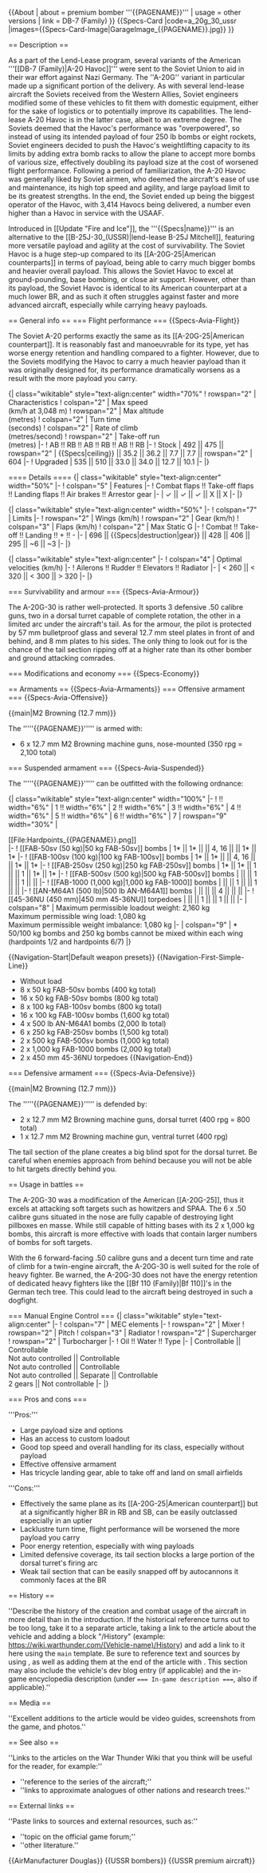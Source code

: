{{About
| about = premium bomber '''{{PAGENAME}}'''
| usage = other versions
| link = DB-7 (Family)
}}
{{Specs-Card
|code=a_20g_30_ussr
|images={{Specs-Card-Image|GarageImage_{{PAGENAME}}.jpg}}
}}

== Description ==
<!-- ''In the description, the first part should be about the history of and the creation and combat usage of the aircraft, as well as its key features. In the second part, tell the reader about the aircraft in the game. Insert a screenshot of the vehicle, so that if the novice player does not remember the vehicle by name, he will immediately understand what kind of vehicle the article is talking about.'' -->

As a part of the Lend-Lease program, several variants of the American '''[[DB-7 (Family)|A-20 Havoc]]''' were sent to the Soviet Union to aid in their war effort against Nazi Germany. The ''A-20G'' variant in particular made up a significant portion of the delivery. As with several lend-lease aircraft the Soviets received from the Western Allies, Soviet engineers modified some of these vehicles to fit them with domestic equipment, either for the sake of logistics or to potentially improve its capabilities. The lend-lease A-20 Havoc is in the latter case, albeit to an extreme degree. The Soviets deemed that the Havoc's performance was "overpowered", so instead of using its intended payload of four 250 lb bombs or eight rockets, Soviet engineers decided to push the Havoc's weightlifting capacity to its limits by adding extra bomb racks to allow the plane to accept more bombs of various size, effectively doubling its payload size at the cost of worsened flight performance. Following a period of familiarization, the A-20 Havoc was generally liked by Soviet airmen, who deemed the aircraft's ease of use and maintenance, its high top speed and agility, and large payload limit to be its greatest strengths. In the end, the Soviet ended up being the biggest operator of the Havoc, with 3,414 Havocs being delivered, a number even higher than a Havoc in service with the USAAF.

Introduced in [[Update "Fire and Ice"]], the '''{{Specs|name}}''' is an alternative to the [[B-25J-30_(USSR)|lend-lease B-25J Mitchell]], featuring more versatile payload and agility at the cost of survivability. The Soviet Havoc is a huge step-up compared to its [[A-20G-25|American counterparts]] in terms of payload, being able to carry much bigger bombs and heavier overall payload. This allows the Soviet Havoc to excel at ground-pounding, base bombing, or close air support. However, other than its payload, the Soviet Havoc is identical to its American counterpart at a much lower BR, and as such it often struggles against faster and more advanced aircraft, especially while carrying heavy payloads.

== General info ==
=== Flight performance ===
{{Specs-Avia-Flight}}
<!-- ''Describe how the aircraft behaves in the air. Speed, manoeuvrability, acceleration and allowable loads - these are the most important characteristics of the vehicle.'' -->
The Soviet A-20 performs exactly the same as its [[A-20G-25|American counterpart]]. It is reasonably fast and manoeuvrable for its type, yet has worse energy retention and handling compared to a fighter. However, due to the Soviets modifying the Havoc to carry a much heavier payload than it was originally designed for, its performance dramatically worsens as a result with the more payload you carry.

{| class="wikitable" style="text-align:center" width="70%"
! rowspan="2" | Characteristics
! colspan="2" | Max speed<br>(km/h at 3,048 m)
! rowspan="2" | Max altitude<br>(metres)
! colspan="2" | Turn time<br>(seconds)
! colspan="2" | Rate of climb<br>(metres/second)
! rowspan="2" | Take-off run<br>(metres)
|-
! AB !! RB !! AB !! RB !! AB !! RB
|-
! Stock
| 492 || 475 || rowspan="2" | {{Specs|ceiling}} || 35.2 || 36.2 || 7.7 || 7.7 || rowspan="2" | 604
|-
! Upgraded
| 535 || 510 || 33.0 || 34.0 || 12.7 || 10.1
|-
|}

==== Details ====
{| class="wikitable" style="text-align:center" width="50%"
|-
! colspan="5" | Features
|-
! Combat flaps !! Take-off flaps !! Landing flaps !! Air brakes !! Arrestor gear
|-
| ✓ || ✓ || ✓ || X || X     <!-- ✓ -->
|-
|}

{| class="wikitable" style="text-align:center" width="50%"
|-
! colspan="7" | Limits
|-
! rowspan="2" | Wings (km/h)
! rowspan="2" | Gear (km/h)
! colspan="3" | Flaps (km/h)
! colspan="2" | Max Static G
|-
! Combat !! Take-off !! Landing !! + !! -
|-
| 696 <!-- {{Specs|destruction|body}} --> || {{Specs|destruction|gear}} || 428 || 406 || 295 || ~6 || ~3
|-
|}

{| class="wikitable" style="text-align:center"
|-
! colspan="4" | Optimal velocities (km/h)
|-
! Ailerons !! Rudder !! Elevators !! Radiator
|-
| < 260 || < 320 || < 300 || > 320
|-
|}

=== Survivability and armour ===
{{Specs-Avia-Armour}}
<!-- ''Examine the survivability of the aircraft. Note how vulnerable the structure is and how secure the pilot is, whether the fuel tanks are armoured, etc. Describe the armour, if there is any, and also mention the vulnerability of other critical aircraft systems.'' -->
The A-20G-30 is rather well-protected. It sports 3 defensive .50 calibre guns, two in a dorsal turret capable of complete rotation, the other in a limited arc under the aircraft's tail. As for the armour, the pilot is protected by 57 mm bulletproof glass and several 12.7 mm steel plates in front of and behind, and 8 mm plates to his sides. The only thing to look out for is the chance of the tail section ripping off at a higher rate than its other bomber and ground attacking comrades.

=== Modifications and economy ===
{{Specs-Economy}}

== Armaments ==
{{Specs-Avia-Armaments}}
=== Offensive armament ===
{{Specs-Avia-Offensive}}
<!-- ''Describe the offensive armament of the aircraft, if any. Describe how effective the cannons and machine guns are in a battle, and also what belts or drums are better to use. If there is no offensive weaponry, delete this subsection.'' -->
{{main|M2 Browning (12.7 mm)}}

The '''''{{PAGENAME}}''''' is armed with:

* 6 x 12.7 mm M2 Browning machine guns, nose-mounted (350 rpg = 2,100 total)

=== Suspended armament ===
{{Specs-Avia-Suspended}}
<!-- ''Describe the aircraft's suspended armament: additional cannons under the wings, bombs, rockets and torpedoes. This section is especially important for bombers and attackers. If there is no suspended weaponry remove this subsection.'' -->

The '''''{{PAGENAME}}''''' can be outfitted with the following ordnance:

{| class="wikitable" style="text-align:center" width="100%"
|-
! !! width="6%" | 1 !! width="6%" | 2 !! width="6%" | 3 !! width="6%" | 4 !! width="6%" | 5 !! width="6%" | 6 !! width="6%" | 7
| rowspan="9" width="30%" | <div class="ttx-image">[[File:Hardpoints_{{PAGENAME}}.png]]</div>
|-
! [[FAB-50sv (50 kg)|50 kg FAB-50sv]] bombs
| 1* || 1* || || 4, 16 || || 1* || 1*
|-
! [[FAB-100sv (100 kg)|100 kg FAB-100sv]] bombs
| 1* || 1* || || 4, 16 || || 1* || 1*
|-
! [[FAB-250sv (250 kg)|250 kg FAB-250sv]] bombs
| 1* || 1* || 1 || || 1 || 1* || 1*
|-
! [[FAB-500sv (500 kg)|500 kg FAB-500sv]] bombs
| || || 1 || || 1 || ||
|-
! [[FAB-1000 (1,000 kg)|1,000 kg FAB-1000]] bombs
| || || 1 || || 1 || ||
|-
! [[AN-M64A1 (500 lb)|500 lb AN-M64A1]] bombs
| || || || 4 || || ||
|-
! [[45-36NU (450 mm)|450 mm 45-36NU]] torpedoes
| || || 1 || || 1 || ||
|-
| colspan="8" | Maximum permissible loadout weight: 2,160 kg<br>Maximum permissible wing load: 1,080 kg<br>Maximum permissible weight imbalance: 1,080 kg
|-
| colspan="9" | * 50/100 kg bombs and 250 kg bombs cannot be mixed within each wing (hardpoints 1/2 and hardpoints 6/7)
|}

{{Navigation-Start|Default weapon presets}}
{{Navigation-First-Simple-Line}}
* Without load
* 8 x 50 kg FAB-50sv bombs (400 kg total)
* 16 x 50 kg FAB-50sv bombs (800 kg total)
* 8 x 100 kg FAB-100sv bombs (800 kg total)
* 16 x 100 kg FAB-100sv bombs (1,600 kg total)
* 4 x 500 lb AN-M64A1 bombs (2,000 lb total)
* 6 x 250 kg FAB-250sv bombs (1,500 kg total)
* 2 x 500 kg FAB-500sv bombs (1,000 kg total)
* 2 x 1,000 kg FAB-1000 bombs (2,000 kg total)
* 2 x 450 mm 45-36NU torpedoes
{{Navigation-End}}

=== Defensive armament ===
{{Specs-Avia-Defensive}}
<!-- ''Defensive armament with turret machine guns or cannons, crewed by gunners. Examine the number of gunners and what belts or drums are better to use. If defensive weaponry is not available, remove this subsection.'' -->
{{main|M2 Browning (12.7 mm)}}

The '''''{{PAGENAME}}''''' is defended by:

* 2 x 12.7 mm M2 Browning machine guns, dorsal turret (400 rpg = 800 total)
* 1 x 12.7 mm M2 Browning machine gun, ventral turret (400 rpg)

The tail section of the plane creates a big blind spot for the dorsal turret. Be careful when enemies approach from behind because you will not be able to hit targets directly behind you.

== Usage in battles ==
<!-- ''Describe the tactics of playing in the aircraft, the features of using aircraft in a team and advice on tactics. Refrain from creating a "guide" - do not impose a single point of view, but instead, give the reader food for thought. Examine the most dangerous enemies and give recommendations on fighting them. If necessary, note the specifics of the game in different modes (AB, RB, SB).'' -->
The A-20G-30 was a modification of the American [[A-20G-25]], thus it excels at attacking soft targets such as howitzers and SPAA. The 6 x .50 calibre guns situated in the nose are fully capable of destroying light pillboxes en masse. While still capable of hitting bases with its 2 x 1,000 kg bombs, this aircraft is more effective with loads that contain larger numbers of bombs for soft targets.

With the 6 forward-facing .50 calibre guns and a decent turn time and rate of climb for a twin-engine aircraft, the A-20G-30 is well suited for the role of heavy fighter. Be warned, the A-20G-30 does not have the energy retention of dedicated heavy fighters like the [[Bf 110 (Family)|Bf 110]]'s in the German tech tree. This could lead to the aircraft being destroyed in such a dogfight.

=== Manual Engine Control ===
{| class="wikitable" style="text-align:center"
|-
! colspan="7" | MEC elements
|-
! rowspan="2" | Mixer
! rowspan="2" | Pitch
! colspan="3" | Radiator
! rowspan="2" | Supercharger
! rowspan="2" | Turbocharger
|-
! Oil !! Water !! Type
|-
| Controllable || Controllable<br>Not auto controlled || Controllable<br>Not auto controlled || Controllable<br>Not auto controlled || Separate || Controllable<br>2 gears || Not controllable
|-
|}

=== Pros and cons ===
<!-- ''Summarise and briefly evaluate the vehicle in terms of its characteristics and combat effectiveness. Mark its pros and cons in the bulleted list. Try not to use more than 6 points for each of the characteristics. Avoid using categorical definitions such as "bad", "good" and the like - use substitutions with softer forms such as "inadequate" and "effective".'' -->

'''Pros:'''

* Large payload size and options
* Has an access to custom loadout
* Good top speed and overall handling for its class, especially without payload
* Effective offensive armament
* Has tricycle landing gear, able to take off and land on small airfields

'''Cons:'''

* Effectively the same plane as its [[A-20G-25|American counterpart]] but at a significantly higher BR in RB and SB, can be easily outclassed especially in an uptier
* Lacklustre turn time, flight performance will be worsened the more payload you carry
* Poor energy retention, especially with wing payloads
* Limited defensive coverage, its tail section blocks a large portion of the dorsal turret's firing arc
* Weak tail section that can be easily snapped off by autocannons it commonly faces at the BR

== History ==
<!-- ''Describe the history of the creation and combat usage of the aircraft in more detail than in the introduction. If the historical reference turns out to be too long, take it to a separate article, taking a link to the article about the vehicle and adding a block "/History" (example: <nowiki>https://wiki.warthunder.com/(Vehicle-name)/History</nowiki>) and add a link to it here using the <code>main</code> template. Be sure to reference text and sources by using <code><nowiki><ref></ref></nowiki></code>, as well as adding them at the end of the article with <code><nowiki><references /></nowiki></code>. This section may also include the vehicle's dev blog entry (if applicable) and the in-game encyclopedia description (under <code><nowiki>=== In-game description ===</nowiki></code>, also if applicable).'' -->
''Describe the history of the creation and combat usage of the aircraft in more detail than in the introduction. If the historical reference turns out to be too long, take it to a separate article, taking a link to the article about the vehicle and adding a block "/History" (example: <nowiki>https://wiki.warthunder.com/(Vehicle-name)/History</nowiki>) and add a link to it here using the <code>main</code> template. Be sure to reference text and sources by using <code><nowiki><ref></ref></nowiki></code>, as well as adding them at the end of the article with <code><nowiki><references /></nowiki></code>. This section may also include the vehicle's dev blog entry (if applicable) and the in-game encyclopedia description (under <code><nowiki>=== In-game description ===</nowiki></code>, also if applicable).''

== Media ==
<!-- ''Excellent additions to the article would be video guides, screenshots from the game, and photos.'' -->
''Excellent additions to the article would be video guides, screenshots from the game, and photos.''

== See also ==
<!-- ''Links to the articles on the War Thunder Wiki that you think will be useful for the reader, for example:''
* ''reference to the series of the aircraft;''
* ''links to approximate analogues of other nations and research trees.'' -->
''Links to the articles on the War Thunder Wiki that you think will be useful for the reader, for example:''

* ''reference to the series of the aircraft;''
* ''links to approximate analogues of other nations and research trees.''

== External links ==
<!-- ''Paste links to sources and external resources, such as:''
* ''topic on the official game forum;''
* ''other literature.'' -->
''Paste links to sources and external resources, such as:''

* ''topic on the official game forum;''
* ''other literature.''

{{AirManufacturer Douglas}}
{{USSR bombers}}
{{USSR premium aircraft}}